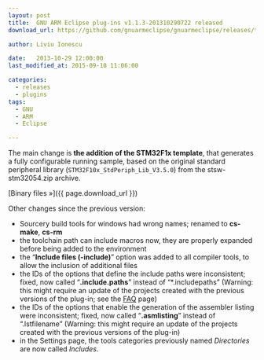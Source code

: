 ```yaml
---
layout: post
title:  GNU ARM Eclipse plug-ins v1.1.3-201310290722 released
download_url: https://github.com/gnuarmeclipse/gnuarmeclipse/releases/tag/v1.1.3-201310290722

author: Liviu Ionescu

date:   2013-10-29 12:00:00
last_modified_at: 2015-09-10 11:06:00

categories:
  - releases
  - plugins
tags:
  - GNU 
  - ARM
  - Eclipse

---
```


The main change is **the addition of the STM32F1x template**, that generates a fully configurable running sample, based on the original standard peripheral library (`STM32F10x_StdPeriph_Lib_V3.5.0`) from the stsw-stm32054.zip archive.

[Binary files »]({{ page.download_url }})

Other changes since the previous version:

* Sourcery build tools for windows had wrong names; renamed to **cs-make**, **cs-rm**
* the toolchain path can include macros now, they are properly expanded before being added to the environment
* the “**Include files (-include)**” option was added to all compiler tools, to allow the inclusion of additional files
* the IDs of the options that define the include paths were inconsistent; fixed, now called “**.include.paths**” instead of “*.includepaths” (Warning: this might require an update of the projects created with the previous versions of the plug-in; see the [FAQ](http://gnuarmeclipse.livius.net/blog/faq/) page)
* the IDs of the options that enable the generation of the assembler listing were inconsistent; fixed, now called “**.asmlisting**” instead of “.lstfilename” (Warning: this might require an update of the projects created with the previous versions of the plug-in)
* in the Settings page, the tools categories previously named _Directories_ are now called _Includes_.